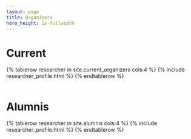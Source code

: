 ```yaml
---
layout: page
title: Organizers
hero_height: is-fullwidth
---
```


<style>

table {
  border-spacing: 30px;
}

#profile {
  font-family: Helvetica, sans-serif;
  width: 100%;
  max-width: 75em
}

#profile td, #profile th {
  border: 0px solid #ddd;
  padding: 3%;
}

#profile tr {
  background-color: #ffffff;
  text-align: center;
}

#profile td:hover {
background-color: #ddd;
border-radius: 5%;
}
</style>

# Current #

<table id="profile">
{% tablerow researcher in site.current_organizers cols:4 %}
  {% include researcher_profile.html %}
{% endtablerow %}
</table>

# Alumnis #

<table id="profile">
{% tablerow researcher in site.alumnis cols:4 %}
  {% include researcher_profile.html %}
{% endtablerow %}
</table>